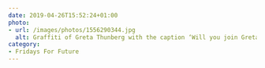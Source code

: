 ```yaml
---
date: 2019-04-26T15:52:24+01:00
photo:
- url: /images/photos/1556290344.jpg
  alt: Graffiti of Greta Thunberg with the caption ‘Will you join Greta?’
category:
- Fridays For Future
---
```

